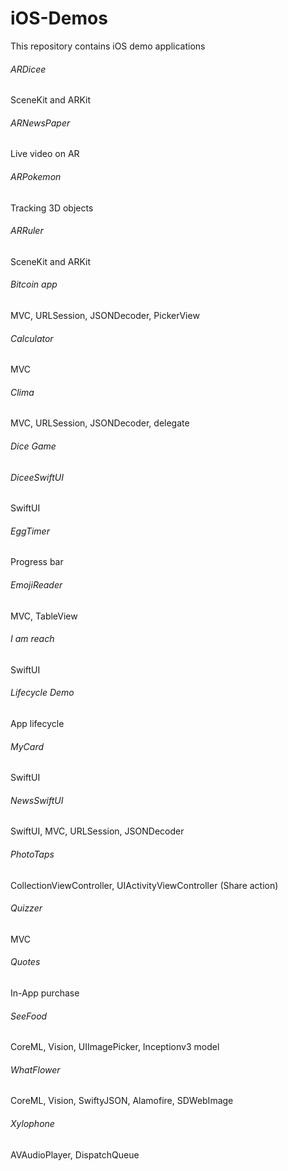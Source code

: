 # iOS-Demos
This repository contains iOS demo applications


###### ARDicee
SceneKit and ARKit

###### ARNewsPaper
Live video on AR

###### ARPokemon
Tracking 3D objects

###### ARRuler
SceneKit and ARKit

###### Bitcoin app
MVC, URLSession, JSONDecoder, PickerView

###### Calculator
MVC

###### Clima
MVC, URLSession, JSONDecoder, delegate

###### Dice Game

###### DiceeSwiftUI
SwiftUI

###### EggTimer
Progress bar

###### EmojiReader
MVC, TableView

###### I am reach
SwiftUI

###### Lifecycle Demo
App lifecycle

###### MyCard
SwiftUI

###### NewsSwiftUI
SwiftUI, MVC, URLSession, JSONDecoder

###### PhotoTaps
CollectionViewController, UIActivityViewController (Share action)

###### Quizzer
MVC

###### Quotes
In-App purchase

###### SeeFood
CoreML, Vision, UIImagePicker, Inceptionv3 model

###### WhatFlower
CoreML, Vision, SwiftyJSON, Alamofire, SDWebImage

###### Xylophone
AVAudioPlayer, DispatchQueue
